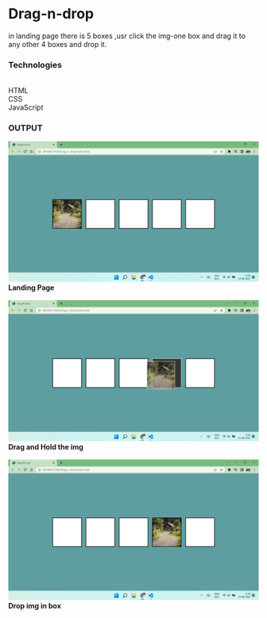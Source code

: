 # Drag-n-drop
in landing page there is 5 boxes ,usr click the img-one box and drag it to any other 4 boxes and drop it.

### Technologies ###
<br>HTML
<br>CSS
<br>JavaScript

### OUTPUT ###
![Alt text](1.png?raw=true "landing page")
**Landing Page**
<br>
<br>
![Alt text](2.png?raw=true "drag and hold ")
**Drag and Hold the img**
<br>
<br>
![Alt text](3.png?raw=true "drop")
**Drop img in box**

